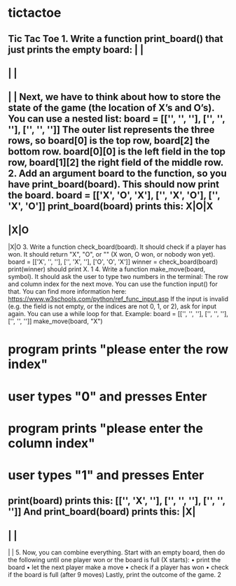 # tictactoe


Tic Tac Toe
1.
Write a function print_board() that just prints the empty board:
| |
-----
| |
-----
| |
Next, we have to think about how to store the state of the game (the location of
X’s and O’s). You can use a nested list:
board = [['', '', ''], ['', '', ''], ['', '', '']]
The outer list represents the three rows, so board[0] is the top row, board[2]
the bottom row. board[0][0] is the left field in the top row, board[1][2] the
right field of the middle row.
2.
Add an argument board to the function, so you have print_board(board).
This should now print the board.
board = [['X', 'O', 'X'], ['', 'X', 'O'], ['', 'X', 'O']]
print_board(board)
prints this:
X|O|X
-----
|X|O
-----
|X|O
3.
Write a function check_board(board). It should check if a player has won. It
should return "X", "O", or "" (X won, O won, or nobody won yet).
board = [['X', '', ''], ['', 'X', ''], ['O', 'O', 'X']]
winner = check_board(board)
print(winner)
should print X.
1
4.
Write a function make_move(board, symbol). It should ask the user to type
two numbers in the terminal: The row and column index for the next move.
You can use the function input() for that. You can find more information here:
https://www.w3schools.com/python/ref_func_input.asp
If the input is invalid (e.g. the field is not empty, or the indices are not 0, 1, or
2), ask for input again. You can use a while loop for that.
Example:
board = [['', '', ''], ['', '', ''], ['', '', '']]
make_move(board, "X")
# program prints "please enter the row index"
# user types "0" and presses Enter
# program prints "please enter the column index"
# user types "1" and presses Enter
print(board)
prints this:
[['', 'X', ''], ['', '', ''], ['', '', '']]
And
print_board(board)
prints this:
|X|
-----
| |
-----
| |
5.
Now, you can combine everything. Start with an empty board, then do the
following until one player won or the board is full (X starts):
• print the board
• let the next player make a move
• check if a player has won
• check if the board is full (after 9 moves)
Lastly, print the outcome of the game.
2